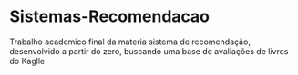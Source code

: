 # Sistemas-Recomendacao
 Trabalho academico final da materia sistema de recomendação, desenvolvido a partir do zero, buscando uma base de avaliações de livros do Kaglle
